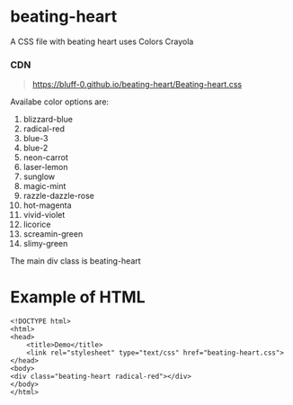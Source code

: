 # beating-heart
A CSS file with beating heart
uses Colors Crayola

### CDN
> https://bluff-0.github.io/beating-heart/Beating-heart.css


Availabe color options are:
  1. blizzard-blue
  2. radical-red
  3. blue-3
  4. blue-2
  5. neon-carrot
  6. laser-lemon
  7. sunglow
  8. magic-mint
  9. razzle-dazzle-rose
  10. hot-magenta
  11. vivid-violet
  12. licorice
  13. screamin-green
  14. slimy-green
  
The main div class is beating-heart

# Example of HTML
```
<!DOCTYPE html>
<html>
<head>
	<title>Demo</title>
	<link rel="stylesheet" type="text/css" href="beating-heart.css">
</head>
<body>
<div class="beating-heart radical-red"></div>
</body>
</html>
```
